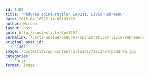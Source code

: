 ```yaml
---
id: 1402
title: 'Pădurea spînzuraţilor &#8211; Liviu Rebreanu'
date: 2013-04-16T22:14:06+03:00
author: Mircea
layout: post
guid: http://costesti.tv/?p=1402
permalink: /carti-online/padurea-spinzuratilor-liviu-rebreanu/
original_post_id:
  - "1402"
image: /costestitv/wp-content/uploads//2013/04/padurea.jpg
categories:
  - Cărți
format: image
---
```

